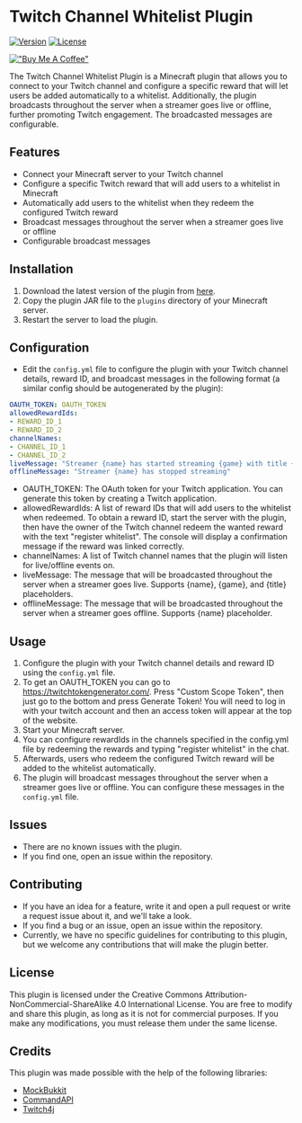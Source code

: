 # Twitch Channel Whitelist Plugin

[![Version](https://img.shields.io/badge/version-1.3.3-green)](https://github.com/tatanpoker09/TwitchWhitelister/releases/tag/1.3.3)
[![License](https://img.shields.io/badge/license-Creative_Commons_Attribution--NonCommercial--ShareAlike_4.0_International-blue)](https://creativecommons.org/licenses/by-nc-sa/4.0/)

[!["Buy Me A Coffee"](https://www.buymeacoffee.com/assets/img/custom_images/orange_img.png)](https://www.buymeacoffee.com/tatanpoker09)



The Twitch Channel Whitelist Plugin is a Minecraft plugin that allows you to connect to your Twitch channel and configure a specific reward that will let users be added automatically to a whitelist. Additionally, the plugin broadcasts throughout the server when a streamer goes live or offline, further promoting Twitch engagement. The broadcasted messages are configurable.

## Features

- Connect your Minecraft server to your Twitch channel
- Configure a specific Twitch reward that will add users to a whitelist in Minecraft
- Automatically add users to the whitelist when they redeem the configured Twitch reward
- Broadcast messages throughout the server when a streamer goes live or offline
- Configurable broadcast messages

## Installation

1. Download the latest version of the plugin from [here](https://github.com/Community-Craft/TwitchBot/releases).
2. Copy the plugin JAR file to the `plugins` directory of your Minecraft server.
3. Restart the server to load the plugin.

## Configuration

- Edit the `config.yml` file to configure the plugin with your Twitch channel details, reward ID, and broadcast messages in the following format (a similar config should be autogenerated by the plugin):
```yaml
OAUTH_TOKEN: OAUTH_TOKEN
allowedRewardIds:
- REWARD_ID_1
- REWARD_ID_2
channelNames:
- CHANNEL_ID_1
- CHANNEL_ID_2
liveMessage: "Streamer {name} has started streaming {game} with title {title}"
offlineMessage: "Streamer {name} has stopped streaming"
```
- OAUTH_TOKEN: The OAuth token for your Twitch application. You can generate this token by creating a Twitch application.
- allowedRewardIds: A list of reward IDs that will add users to the whitelist when redeemed. To obtain a reward ID, start the server with the plugin, then have the owner of the Twitch channel redeem the wanted reward with the text "register whitelist". The console will display a confirmation message if the reward was linked correctly.
- channelNames: A list of Twitch channel names that the plugin will listen for live/offline events on.
- liveMessage: The message that will be broadcasted throughout the server when a streamer goes live. Supports {name}, {game}, and {title} placeholders.
- offlineMessage: The message that will be broadcasted throughout the server when a streamer goes offline. Supports {name} placeholder.

## Usage

1. Configure the plugin with your Twitch channel details and reward ID using the `config.yml` file.
2. To get an OAUTH_TOKEN you can go to https://twitchtokengenerator.com/. Press "Custom Scope Token", then just go to the bottom and press Generate Token! You will need to log in with your twitch account and then an access token will appear at the top of the website.
3. Start your Minecraft server.
4. You can configure rewardIds in the channels specified in the config.yml file by redeeming the rewards and typing "register whitelist" in the chat.
5. Afterwards, users who redeem the configured Twitch reward will be added to the whitelist automatically.
6. The plugin will broadcast messages throughout the server when a streamer goes live or offline. You can configure these messages in the `config.yml` file.

## Issues

- There are no known issues with the plugin.
- If you find one, open an issue within the repository.

## Contributing

- If you have an idea for a feature, write it and open a pull request or write a request issue about it, and we'll take a look.
-  If you find a bug or an issue, open an issue within the repository.
-  Currently, we have no specific guidelines for contributing to this plugin, but we welcome any contributions that will make the plugin better.

## License
   This plugin is licensed under the Creative Commons Attribution-NonCommercial-ShareAlike 4.0 International License. You are free to modify and share this plugin, as long as it is not for commercial purposes. If you make any modifications, you must release them under the same license.

## Credits
This plugin was made possible with the help of the following libraries:

- [MockBukkit](https://github.com/MockBukkit/MockBukkit/)
- [CommandAPI](https://github.com/JorelAli/CommandAPI/)
- [Twitch4j](https://github.com/twitch4j/twitch4j)
